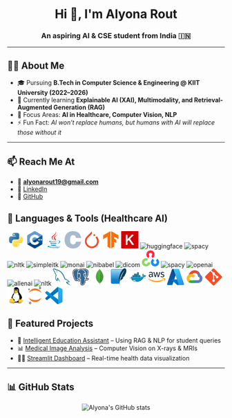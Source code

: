 

<h1 align="center">Hi 👋, I'm Alyona Rout</h1>
<h3 align="center">An aspiring AI & CSE student from India 🇮🇳</h3>

---

## 👩‍💻 About Me  

- 🎓 Pursuing **B.Tech in Computer Science & Engineering @ KIIT University (2022–2026)**  
- 🌱 Currently learning **Explainable AI (XAI), Multimodality, and Retrieval-Augmented Generation (RAG)**  
- 🧠 Focus Areas: **AI in Healthcare, Computer Vision, NLP**  
- ⚡ Fun Fact: *AI won’t replace humans, but humans with AI will replace those without it*  

---

## 📫 Reach Me At  
- 📧 **alyonarout19@gmail.com**  
- 💼 [LinkedIn](https://www.linkedin.com/in/alyonarout/)  
- 🐙 [GitHub](https://github.com/alyonarout)  

## 🏥 Languages & Tools (Healthcare AI)  

<p align="left">
  <!-- Core Programming -->
  <img src="https://raw.githubusercontent.com/devicons/devicon/master/icons/python/python-original.svg" alt="python" width="40" height="40"/> 
  <img src="https://raw.githubusercontent.com/devicons/devicon/master/icons/cplusplus/cplusplus-original.svg" alt="cplusplus" width="40" height="40"/> 
  <img src="https://raw.githubusercontent.com/devicons/devicon/master/icons/java/java-original.svg" alt="java" width="40" height="40"/> 
  <img src="https://raw.githubusercontent.com/devicons/devicon/master/icons/c/c-original.svg" alt="c" width="40" height="40"/> 

  <!-- AI/ML & Deep Learning -->
  <img src="https://raw.githubusercontent.com/devicons/devicon/master/icons/pytorch/pytorch-original.svg" alt="pytorch" width="40" height="40"/> 
  <img src="https://raw.githubusercontent.com/devicons/devicon/master/icons/tensorflow/tensorflow-original.svg" alt="tensorflow" width="40" height="40"/> 
  <img src="https://raw.githubusercontent.com/devicons/devicon/master/icons/keras/keras-original.svg" alt="keras" width="40" height="40"/> 
  <img src="https://avatars.githubusercontent.com/u/25720743?s=200&v=4" alt="huggingface" width="40" height="40"/> 
  <img src="https://avatars.githubusercontent.com/u/656794?s=200&v=4" alt="spacy" width="40" height="40"/> 
  <img src="https://avatars.githubusercontent.com/u/27804?s=200&v=4" alt="nltk" width="40" height="40"/> 

  <!-- Medical Imaging -->
  <img src="https://avatars.githubusercontent.com/u/17165623?s=200&v=4" alt="simpleitk" width="40" height="40"/> 
  <img src="https://avatars.githubusercontent.com/u/31963106?s=200&v=4" alt="monai" width="40" height="40"/> 
  <img src="https://avatars.githubusercontent.com/u/33914219?s=200&v=4" alt="nibabel" width="40" height="40"/> 
  <img src="https://avatars.githubusercontent.com/u/1600381?s=200&v=4" alt="dicom" width="40" height="40"/> 
  <img src="https://raw.githubusercontent.com/devicons/devicon/master/icons/opencv/opencv-original.svg" alt="opencv" width="40" height="40"/> 

  <!-- Healthcare NLP -->
  <img src="https://avatars.githubusercontent.com/u/656794?s=200&v=4" alt="spacy" width="40" height="40"/> 
  <img src="https://avatars.githubusercontent.com/u/64069838?s=200&v=4" alt="openai" width="40" height="40"/> 
  <img src="https://avatars.githubusercontent.com/u/19872173?s=200&v=4" alt="allenai" width="40" height="40"/> 
  <img src="https://avatars.githubusercontent.com/u/27804?s=200&v=4" alt="nltk" width="40" height="40"/> 

  <!-- Databases (Healthcare & Imaging) -->
  <img src="https://raw.githubusercontent.com/devicons/devicon/master/icons/mysql/mysql-original.svg" alt="mysql" width="40" height="40"/> 
  <img src="https://raw.githubusercontent.com/devicons/devicon/master/icons/postgresql/postgresql-original.svg" alt="postgresql" width="40" height="40"/> 
  <img src="https://raw.githubusercontent.com/devicons/devicon/master/icons/mongodb/mongodb-original.svg" alt="mongodb" width="40" height="40"/> 
  <img src="https://raw.githubusercontent.com/devicons/devicon/master/icons/sqlite/sqlite-original.svg" alt="sqlite" width="40" height="40"/> 

  <!-- Cloud & Deployment -->
  <img src="https://raw.githubusercontent.com/devicons/devicon/master/icons/docker/docker-original.svg" alt="docker" width="40" height="40"/> 
  <img src="https://raw.githubusercontent.com/devicons/devicon/master/icons/amazonwebservices/amazonwebservices-original.svg" alt="aws" width="40" height="40"/> 
  <img src="https://raw.githubusercontent.com/devicons/devicon/master/icons/azure/azure-original.svg" alt="azure" width="40" height="40"/> 
  <img src="https://raw.githubusercontent.com/devicons/devicon/master/icons/googlecloud/googlecloud-original.svg" alt="gcp" width="40" height="40"/> 

  <!-- Tools -->
  <img src="https://raw.githubusercontent.com/devicons/devicon/master/icons/git/git-original.svg" alt="git" width="40" height="40"/> 
  <img src="https://raw.githubusercontent.com/devicons/devicon/master/icons/linux/linux-original.svg" alt="linux" width="40" height="40"/> 
  <img src="https://raw.githubusercontent.com/devicons/devicon/master/icons/jupyter/jupyter-original.svg" alt="jupyter" width="40" height="40"/> 
  <img src="https://raw.githubusercontent.com/devicons/devicon/master/icons/vscode/vscode-original.svg" alt="vscode" width="40" height="40"/> 
</p>


## 🌟 Featured Projects  

- 🤖 [Intelligent Education  Assistant](https://github.com/alyonarout/GPT-Versions) – Using RAG & NLP for student queries
- 📊 [Medical Image Analysis](https://github.com/alyonarout/ScanWise) – Computer Vision on X-rays & MRIs  
- 🧑‍💻 [Streamlit Dashboard](https://github.com/alyonarout/health-analytics) – Real-time health data visualization  


---

## 📊 GitHub Stats  
<p align="center">
  <img src="https://github-readme-stats.vercel.app/api?username=alyonarout&show_icons=true&theme=radical" alt="Alyona's GitHub stats" />
</p>


